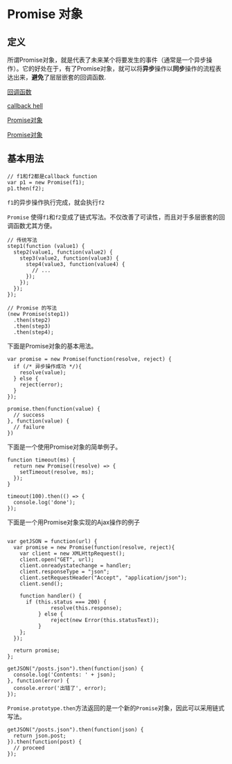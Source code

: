 
# Promise 对象


## 定义

所谓Promise对象，就是代表了未来某个将要发生的事件（通常是一个异步操作）。它的好处在于，有了Promise对象，就可以将**异步**操作以**同步**操作的流程表达出来，**避免**了层层嵌套的回调函数.

[回调函数](https://github.com/HarleyWang93/blog/issues/19)

[callback hell](http://callbackhell.com/)

[Promise对象](https://wohugb.gitbooks.io/ecmascript-6/content/docs/promise.html)

[Promise对象](http://javascript.ruanyifeng.com/advanced/promise.html)

## 基本用法

```
// f1和f2都是callback function
var p1 = new Promise(f1);
p1.then(f2);
```
`f1`的异步操作执行完成，就会执行`f2`

`Promise` 使得`f1`和`f2`变成了链式写法。不仅改善了可读性，而且对于多层嵌套的回调函数尤其方便。

```
// 传统写法
step1(function (value1) {
  step2(value1, function(value2) {
    step3(value2, function(value3) {
      step4(value3, function(value4) {
        // ...
      });
    });
  });
});

// Promise 的写法
(new Promise(step1))
  .then(step2)
  .then(step3)
  .then(step4);

```

下面是Promise对象的基本用法。
```
var promise = new Promise(function(resolve, reject) {
  if (/* 异步操作成功 */){
    resolve(value);
  } else {
    reject(error);
  }
});

promise.then(function(value) {
  // success
}, function(value) {
  // failure
})
```

下面是一个使用Promise对象的简单例子。

```
function timeout(ms) {
  return new Promise((resolve) => {
    setTimeout(resolve, ms);
  });
}

timeout(100).then(() => {
  console.log('done');
});
```


下面是一个用Promise对象实现的Ajax操作的例子

```

var getJSON = function(url) {
  var promise = new Promise(function(resolve, reject){
    var client = new XMLHttpRequest();
    client.open("GET", url);
    client.onreadystatechange = handler;
    client.responseType = "json";
    client.setRequestHeader("Accept", "application/json");
    client.send();

    function handler() {
      if (this.status === 200) { 
              resolve(this.response); 
          } else { 
              reject(new Error(this.statusText)); 
          }
    };
  });

  return promise;
};

getJSON("/posts.json").then(function(json) {
  console.log('Contents: ' + json);
}, function(error) {
  console.error('出错了', error);
});

```

`Promise.prototype.then`方法返回的是一个新的`Promise`对象，因此可以采用链式写法。

```
getJSON("/posts.json").then(function(json) {
  return json.post;
}).then(function(post) {
  // proceed
});

```